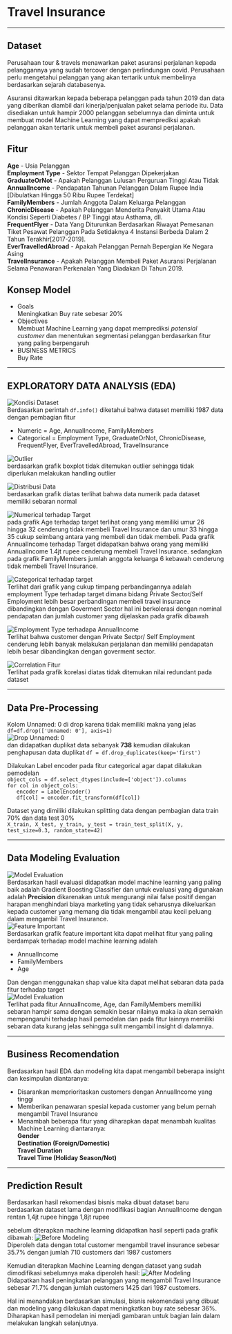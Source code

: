 # **Travel Insurance**
---
## Dataset
<p>Perusahaan tour & travels menawarkan paket asuransi perjalanan kepada pelanggannya yang sudah tercover dengan perlindungan covid. Perusahaan perlu mengetahui pelanggan yang akan tertarik untuk membelinya berdasarkan sejarah databasenya.<p>
<p>Asuransi ditawarkan kepada beberapa pelanggan pada tahun 2019 dan data yang diberikan diambil dari kinerja/penjualan paket selama periode itu. Data disediakan untuk hampir 2000 pelanggan sebelumnya dan diminta untuk membuat model Machine Learning yang dapat memprediksi apakah pelanggan akan tertarik untuk membeli paket asuransi perjalanan.</p>
    
## Fitur
**Age** - Usia Pelanggan <br>
**Employment Type** - Sektor Tempat Pelanggan Dipekerjakan <br>
**GraduateOrNot** - Apakah Pelanggan Lulusan Perguruan Tinggi Atau Tidak <br>
**AnnualIncome** - Pendapatan Tahunan Pelanggan Dalam Rupee India [Dibulatkan Hingga 50 Ribu Rupee Terdekat]<br>
**FamilyMembers** - Jumlah Anggota Dalam Keluarga Pelanggan<br>
**ChronicDisease** - Apakah Pelanggan Menderita Penyakit Utama Atau Kondisi Seperti Diabetes / BP Tinggi atau Asthama, dll. <br>
**FrequentFlyer** - Data Yang Diturunkan Berdasarkan Riwayat Pemesanan Tiket Pesawat Pelanggan Pada Setidaknya 4 Instansi Berbeda Dalam 2 Tahun Terakhir[2017-2019]. <br>
**EverTravelledAbroad** - Apakah Pelanggan Pernah Bepergian Ke Negara Asing<br>
**TravelInsurance** - Apakah Pelanggan Membeli Paket Asuransi Perjalanan Selama Penawaran Perkenalan Yang Diadakan Di Tahun 2019.

## Konsep Model
* Goals<br>
Meningkatkan Buy rate sebesar 20%
* Objectives<br>
Membuat Machine Learning yang dapat memprediksi *potensial customer* dan menentukan segmentasi pelanggan berdasarkan fitur yang paling berpengaruh
* BUSINESS METRICS <br>
Buy Rate
---
## EXPLORATORY DATA ANALYSIS (EDA)

![Kondisi Dataset](image/df.info().png)<br>
Berdasarkan perintah `df.info()` diketahui bahwa dataset memiliki 1987 data dengan pembagian fitur
- Numeric = Age, AnnualIncome, FamilyMembers
- Categorical = Employment Type, GraduateOrNot, ChronicDisease, FrequentFlyer, EverTravelledAbroad, TravelInsurance

![Outlier](image/outlier.png)<br>
berdasarkan grafik boxplot tidak ditemukan outlier sehingga tidak diperlukan melakukan handling outlier<br>

![Distribusi Data](image/distribusi_data.png)<br>
berdasarkan grafik diatas terlihat bahwa data numerik pada dataset memiliki sebaran normal<br>

![Numerical terhadap Target](image/numerical-target.png)<br>
pada grafik Age terhadap target terlihat orang yang memiliki umur 26 hingga 32 cenderung tidak membeli Travel Insurance dan umur 33 hingga 35 cukup seimbang antara yang membeli dan tidak membeli. Pada grafik AnnualIncome terhadap Target didapatkan bahwa orang yang memiliki AnnualIncome 1.4jt rupee cenderung membeli Travel Insurance. sedangkan pada grafik FamilyMembers jumlah anggota keluarga 6 kebawah cenderung tidak membeli Travel Insurance.<br>

![Categorical terhadap target](image/Categorical-target.png)<br>
Terlihat dari grafik yang cukup timpang perbandingannya adalah employment Type terhadap target dimana bidang Private Sector/Self Employment lebih besar perbandingan membeli travel insurance dibandingkan dengan Goverment Sector hal ini berkolerasi dengan nominal pendapatan dan jumlah customer yang dijelaskan pada grafik dibawah

![Employment Type terhadapa AnnualIncome](image/Employmen_Type-Target.png)<br>
Terlihat bahwa customer dengan Private Sectpr/ Self Employment cenderung lebih banyak melakukan perjalanan dan memiliki pendapatan lebih besar dibandingkan dengan goverment sector.<br>

![Correlation Fitur](image/correlation.png)<br>
Terlihat pada grafik korelasi diatas tidak ditemukan nilai redundant pada dataset<br>

---

## Data Pre-Processing

Kolom Unnamed: 0 di drop karena tidak memiliki makna yang jelas `df=df.drop(['Unnamed: 0'], axis=1)`<br>
![Drop Unnamed: 0](image/drop_unnamed.png)<br>
dan didapatkan duplikat data sebanyak **738** kemudian dilakukan penghapusan data duplikat `df = df.drop_duplicates(keep='first')`<br>

Dilakukan Label encoder pada fitur categorical agar dapat dilakukan pemodelan <br>
`object_cols = df.select_dtypes(include=['object']).columns`<br>
`for col in object_cols:`<br>
`   encoder = LabelEncoder()`<br>
`   df[col] = encoder.fit_transform(df[col])`<br>

Dataset yang dimiliki dilakukan splitting data dengan pembagian data train 70% dan data test 30% <br>
`X_train, X_test, y_train, y_test = train_test_split(X, y, test_size=0.3, random_state=42)`

---
## Data Modeling Evaluation <br>

![Model Evaluation](image/evaluation.png)<br>
Berdasarkan hasil evaluasi didapatkan model machine learning yang paling baik adalah Gradient Boosting Classifier dan untuk evaluasi yang digunakan adalah **Precision** dikarenakan untuk mengurangi nilai false positif dengan harapan menghindari biaya marketing yang tidak seharusnya dikeluarkan kepada customer yang memang dia tidak mengambil atau kecil peluang dalam mengambil Travel Insurance.<br>
![Feature Important](image/important.png)<br>
Berdasarkan grafik feature important kita dapat melihat fitur yang paling berdampak terhadap model machine learning adalah<br>
* AnnualIncome
* FamilyMembers
* Age <br>

Dan dengan menggunakan shap value kita dapat melihat sebaran data pada fitur terhadap target<br>
![Model Evaluation](image/Shap_value.png)<br>
Terlihat pada fitur AnnualIncome, Age, dan FamilyMembers memiliki sebaran hampir sama dengan semakin besar nilainya maka ia akan semakin mempengaruhi terhadap hasil pemodelan dan pada fitur lainnya memiliki sebaran data kurang jelas sehingga sulit mengambil insight di dalamnya.<br>

---

## Business Recomendation<br>

Berdasarkan hasil EDA dan modeling kita dapat mengambil beberapa insight dan kesimpulan diantaranya:
* Disarankan memprioritaskan customers dengan AnnualIncome yang tinggi
* Memberikan penawaran spesial kepada customer yang belum pernah mengambil Travel Insurance
* Menambah beberapa fitur yang diharapkan dapat menambah kualitas Machine Learning diantaranya:<br>
**Gender<br>
Destination (Foreign/Domestic)<br>
Travel Duration<br>
Travel Time (Holiday Season/Not)<br>**

---
## Prediction Result<br>

Berdasarkan hasil rekomendasi bisnis maka dibuat dataset baru berdasarkan dataset lama dengan modifikasi bagian AnnualIncome dengan rentan 1,4jt rupee hingga 1,8jt rupee<br>

sebelum diterapkan machine learning didapatkan hasil seperti pada grafik dibawah:
![Before Modeling](image/before.png)<br>
Diperoleh data dengan total customer mengambil travel insurance sebesar 35.7% dengan jumlah 710 customers dari 1987 customers<br>

Kemudian diterapkan Machine Learning dengan dataset yang sudah dimodifikasi sebelumnya maka diperoleh hasil:
![After Modeling](image/after.png)<br>
Didapatkan hasil peningkatan pelanggan yang mengambil Travel Insurance sebesar 71.7% dengan jumlah customers 1425 dari 1987 customers.<br>

Hal ini menandakan berdasarkan simulasi, bisnis rekomendasi yang dibuat dan modeling yang dilakukan dapat meningkatkan buy rate sebesar 36%. Diharapkan hasil pemodelan ini menjadi gambaran untuk bagian lain dalam melakukan langkah selanjutnya.